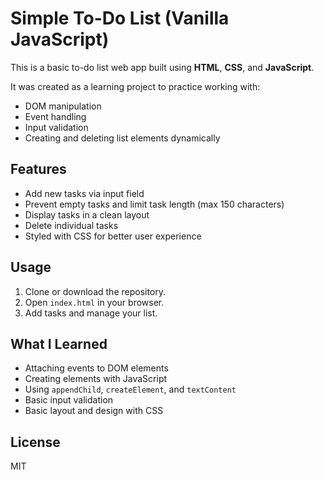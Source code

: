 # Simple To-Do List (Vanilla JavaScript)

This is a basic to-do list web app built using **HTML**, **CSS**, and **JavaScript**.

It was created as a learning project to practice working with:

- DOM manipulation
- Event handling
- Input validation
- Creating and deleting list elements dynamically

## Features

- Add new tasks via input field
- Prevent empty tasks and limit task length (max 150 characters)
- Display tasks in a clean layout
- Delete individual tasks
- Styled with CSS for better user experience

## Usage

1. Clone or download the repository.
2. Open `index.html` in your browser.
3. Add tasks and manage your list.

## What I Learned

- Attaching events to DOM elements
- Creating elements with JavaScript
- Using `appendChild`, `createElement`, and `textContent`
- Basic input validation
- Basic layout and design with CSS

## License

MIT
